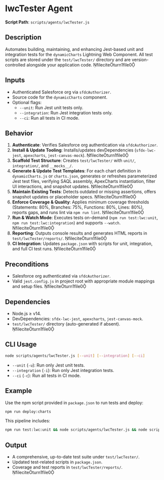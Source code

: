 # lwcTester Agent

**Script Path**: `scripts/agents/lwcTester.js`

## Description

Automates building, maintaining, and enhancing Jest-based unit and integration tests for the `dynamicCharts` Lightning Web Component. All test scripts are stored under the `test/lwcTester/` directory and are version-controlled alongside your application code. fileciteturn1file0

## Inputs

- Authenticated Salesforce org via `sfdcAuthorizer`.
- Source code for the `dynamicCharts` component.
- Optional flags:
  - `--unit`: Run Jest unit tests only.
  - `--integration`: Run Jest integration tests only.
  - `--ci`: Run all tests in CI mode.

## Behavior

1. **Authenticate**: Verifies Salesforce org authentication via `sfdcAuthorizer`.
2. **Install & Update Tooling**: Installs/updates devDependencies (`sfdx-lwc-jest`, `apexcharts`, `jest-canvas-mock`). fileciteturn1file0
3. **Scaffold Test Structure**: Creates `test/lwcTester/` with `unit/`, `integration/`, and `__mocks__/`.
4. **Generate & Update Test Templates**: For each chart definition in `dynamicCharts.js` or `charts.json`, generates or refreshes parameterized Jest test files, verifying SAQL assembly, ApexCharts instantiation, filter UI interactions, and snapshot updates. fileciteturn1file0
5. **Maintain Existing Tests**: Detects outdated or missing assertions, offers snapshot updates or placeholder specs. fileciteturn1file0
6. **Enforce Coverage & Quality**: Applies minimum coverage thresholds (Statements: 80%, Branches: 75%, Functions: 80%, Lines: 80%), reports gaps, and runs lint via `npm run lint`. fileciteturn1file0
7. **Run & Watch Mode**: Executes tests on-demand (`npm run test:lwc:unit`, `npm run test:lwc:integration`) and supports `--watch`. fileciteturn1file0
8. **Reporting**: Outputs console results and generates HTML reports in `test/lwcTester/reports/`. fileciteturn1file0
9. **CI Integration**: Updates `package.json` with scripts for unit, integration, and full CI test runs. fileciteturn1file0

## Preconditions

- Salesforce org authenticated via `sfdcAuthorizer`.
- Valid `jest.config.js` in project root with appropriate module mappings and setup files. fileciteturn1file0

## Dependencies

- Node.js ≥ v14.
- DevDependencies: `sfdx-lwc-jest`, `apexcharts`, `jest-canvas-mock`.
- `test/lwcTester/` directory (auto-generated if absent). fileciteturn1file0

## CLI Usage

```bash
node scripts/agents/lwcTester.js [--unit] [--integration] [--ci]
```

- `--unit` (`-u`): Run only Jest unit tests.
- `--integration` (`-i`): Run only Jest integration tests.
- `--ci` (`-c`): Run all tests in CI mode.

## Example

Use the npm script provided in `package.json` to run tests and deploy:

```bash
npm run deploy:charts
```

This pipeline includes:

```bash
npm run test:lwc:unit && node scripts/agents/lwcTester.js && node scripts/agents/sfdcDeployer.js
```

## Output

- A comprehensive, up-to-date test suite under `test/lwcTester/`.
- Updated test-related scripts in `package.json`.
- Coverage and test reports in `test/lwcTester/reports/`. fileciteturn1file0
